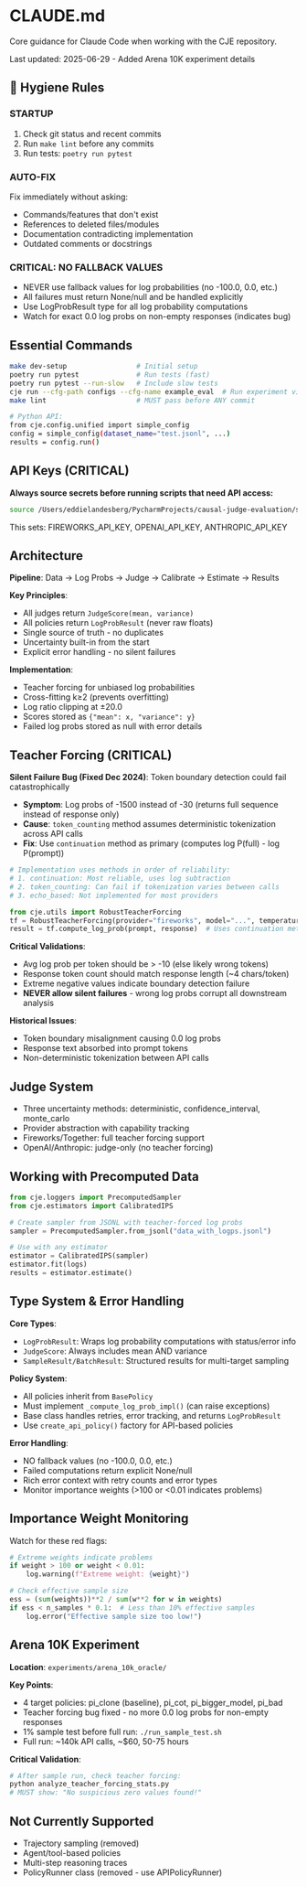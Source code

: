 # CLAUDE.md

Core guidance for Claude Code when working with the CJE repository.

Last updated: 2025-06-29 - Added Arena 10K experiment details

## 🎯 Hygiene Rules

### STARTUP
1. Check git status and recent commits
2. Run `make lint` before any commits
3. Run tests: `poetry run pytest`

### AUTO-FIX
Fix immediately without asking:
- Commands/features that don't exist
- References to deleted files/modules
- Documentation contradicting implementation
- Outdated comments or docstrings

### CRITICAL: NO FALLBACK VALUES
- NEVER use fallback values for log probabilities (no -100.0, 0.0, etc.)
- All failures must return None/null and be handled explicitly
- Use LogProbResult type for all log probability computations
- Watch for exact 0.0 log probs on non-empty responses (indicates bug)

## Essential Commands
```bash
make dev-setup                 # Initial setup
poetry run pytest              # Run tests (fast)
poetry run pytest --run-slow   # Include slow tests
cje run --cfg-path configs --cfg-name example_eval  # Run experiment via CLI
make lint                      # MUST pass before ANY commit

# Python API:
from cje.config.unified import simple_config
config = simple_config(dataset_name="test.jsonl", ...)
results = config.run()
```

## API Keys (CRITICAL)
**Always source secrets before running scripts that need API access:**
```bash
source /Users/eddielandesberg/PycharmProjects/causal-judge-evaluation/set_secrets.sh
```
This sets: FIREWORKS_API_KEY, OPENAI_API_KEY, ANTHROPIC_API_KEY

## Architecture

**Pipeline**: Data → Log Probs → Judge → Calibrate → Estimate → Results

**Key Principles**:
- All judges return `JudgeScore(mean, variance)`
- All policies return `LogProbResult` (never raw floats)
- Single source of truth - no duplicates
- Uncertainty built-in from the start
- Explicit error handling - no silent failures

**Implementation**:
- Teacher forcing for unbiased log probabilities
- Cross-fitting k≥2 (prevents overfitting)
- Log ratio clipping at ±20.0
- Scores stored as `{"mean": x, "variance": y}`
- Failed log probs stored as null with error details

## Teacher Forcing (CRITICAL)

**Silent Failure Bug (Fixed Dec 2024)**: Token boundary detection could fail catastrophically
- **Symptom**: Log probs of -1500 instead of -30 (returns full sequence instead of response only)
- **Cause**: `token_counting` method assumes deterministic tokenization across API calls
- **Fix**: Use `continuation` method as primary (computes log P(full) - log P(prompt))

```python
# Implementation uses methods in order of reliability:
# 1. continuation: Most reliable, uses log subtraction
# 2. token_counting: Can fail if tokenization varies between calls
# 3. echo_based: Not implemented for most providers

from cje.utils import RobustTeacherForcing
tf = RobustTeacherForcing(provider="fireworks", model="...", temperature=0.5)
result = tf.compute_log_prob(prompt, response)  # Uses continuation method first
```

**Critical Validations**:
- Avg log prob per token should be > -10 (else likely wrong tokens)
- Response token count should match response length (~4 chars/token)
- Extreme negative values indicate boundary detection failure
- **NEVER allow silent failures** - wrong log probs corrupt all downstream analysis

**Historical Issues**:
- Token boundary misalignment causing 0.0 log probs
- Response text absorbed into prompt tokens
- Non-deterministic tokenization between API calls

## Judge System
- Three uncertainty methods: deterministic, confidence_interval, monte_carlo
- Provider abstraction with capability tracking
- Fireworks/Together: full teacher forcing support
- OpenAI/Anthropic: judge-only (no teacher forcing)

## Working with Precomputed Data
```python
from cje.loggers import PrecomputedSampler
from cje.estimators import CalibratedIPS

# Create sampler from JSONL with teacher-forced log probs
sampler = PrecomputedSampler.from_jsonl("data_with_logps.jsonl")

# Use with any estimator
estimator = CalibratedIPS(sampler)
estimator.fit(logs)
results = estimator.estimate()
```

## Type System & Error Handling

**Core Types**:
- `LogProbResult`: Wraps log probability computations with status/error info
- `JudgeScore`: Always includes mean AND variance
- `SampleResult/BatchResult`: Structured results for multi-target sampling

**Policy System**:
- All policies inherit from `BasePolicy` 
- Must implement `_compute_log_prob_impl()` (can raise exceptions)
- Base class handles retries, error tracking, and returns `LogProbResult`
- Use `create_api_policy()` factory for API-based policies

**Error Handling**:
- NO fallback values (no -100.0, 0.0, etc.)
- Failed computations return explicit None/null
- Rich error context with retry counts and error types
- Monitor importance weights (>100 or <0.01 indicates problems)

## Importance Weight Monitoring

Watch for these red flags:
```python
# Extreme weights indicate problems
if weight > 100 or weight < 0.01:
    log.warning(f"Extreme weight: {weight}")

# Check effective sample size
ess = (sum(weights))**2 / sum(w**2 for w in weights)
if ess < n_samples * 0.1:  # Less than 10% effective samples
    log.error("Effective sample size too low!")
```

## Arena 10K Experiment

**Location**: `experiments/arena_10k_oracle/`

**Key Points**:
- 4 target policies: pi_clone (baseline), pi_cot, pi_bigger_model, pi_bad
- Teacher forcing bug fixed - no more 0.0 log probs for non-empty responses
- 1% sample test before full run: `./run_sample_test.sh`
- Full run: ~140k API calls, ~$60, 50-75 hours

**Critical Validation**:
```bash
# After sample run, check teacher forcing:
python analyze_teacher_forcing_stats.py
# MUST show: "No suspicious zero values found!"
```

## Not Currently Supported
- Trajectory sampling (removed)
- Agent/tool-based policies  
- Multi-step reasoning traces
- PolicyRunner class (removed - use APIPolicyRunner)